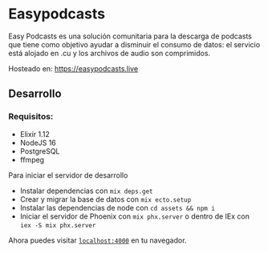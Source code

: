 # Easypodcasts

Easy Podcasts es una solución comunitaria para la descarga de podcasts que tiene como objetivo ayudar a disminuir el consumo de datos: el servicio está alojado en .cu y los archivos de audio son comprimidos.

Hosteado en: https://easypodcasts.live

## Desarrollo

### Requisitos:

 * Elixir 1.12
 * NodeJS 16
 * PostgreSQL
 * ffmpeg

Para iniciar el servidor de desarrollo

  * Instalar dependencias con `mix deps.get`
  * Crear y migrar la base de datos con `mix ecto.setup`
  * Instalar las dependencias de node con `cd assets && npm i`
  * Iniciar el servidor de Phoenix con `mix phx.server` o dentro de IEx con `iex -S mix phx.server`

Ahora puedes visitar [`localhost:4000`](http://localhost:4000) en tu navegador.
